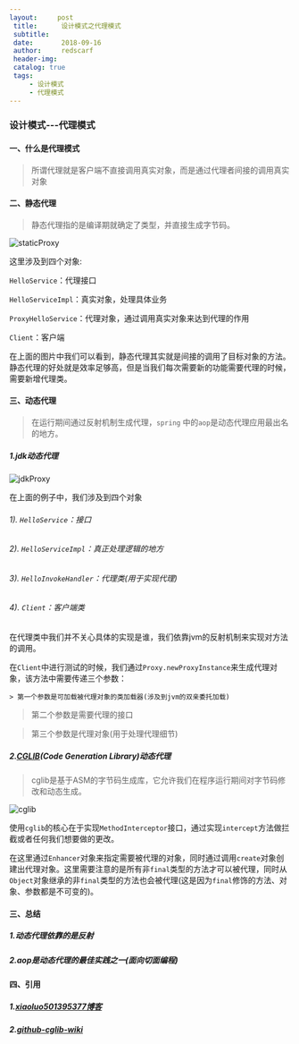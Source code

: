 ```yaml
---
layout:     post
 title:      设计模式之代理模式
 subtitle:   
 date:       2018-09-16
 author:     redscarf                                            
 header-img: 
 catalog: true                                           
 tags:                                                           
     - 设计模式 
     - 代理模式
---
```


### 设计模式---代理模式

#### 一、什么是代理模式

> 所谓代理就是客户端不直接调用真实对象，而是通过代理者间接的调用真实对象

#### 二、静态代理

> 静态代理指的是编译期就确定了类型，并直接生成字节码。

![staticProxy](https://ws1.sinaimg.cn/large/006tNbRwgy1fvcgsyv8ulj31kw0qu10y.jpg)

这里涉及到四个对象:

`HelloService`：代理接口

`HelloServiceImpl`：真实对象，处理具体业务

`ProxyHelloService`：代理对象，通过调用真实对象来达到代理的作用

`Client`：客户端

在上面的图片中我们可以看到，静态代理其实就是间接的调用了目标对象的方法。静态代理的好处就是效率足够高，但是当我们每次需要新的功能需要代理的时候，需要新增代理类。

#### 三、动态代理

> 在运行期间通过反射机制生成代理，`spring` 中的`aop`是动态代理应用最出名的地方。

##### 1.jdk动态代理

![jdkProxy](https://ws1.sinaimg.cn/large/006tNbRwgy1fvcgklqjqbj31kw0qj49a.jpg)

在上面的例子中，我们涉及到四个对象

###### 1). `HelloService`：接口

###### 2). `HelloServiceImpl`：真正处理逻辑的地方

###### 3). `HelloInvokeHandler`：代理类(用于实现代理)

###### 4). `Client`：客户端类

在代理类中我们并不关心具体的实现是谁，我们依靠jvm的反射机制来实现对方法的调用。

在`Client`中进行测试的时候，我们通过`Proxy.newProxyInstance`来生成代理对象，该方法中需要传递三个参数：

	> 第一个参数是可加载被代理对象的类加载器(涉及到jvm的双亲委托加载)

> 第二个参数是需要代理的接口

> 第三个参数是代理对象(用于处理代理细节)

##### 2.[CGLIB](https://github.com/cglib/cglib/wiki)(Code Generation Library)动态代理

> cglib是基于ASM的字节码生成库，它允许我们在程序运行期间对字节码修改和动态生成。

![cglib](https://ws2.sinaimg.cn/large/006tNbRwgy1fvcmfzt5nvj31kw0u14av.jpg)

使用`cglib`的核心在于实现`MethodInterceptor`接口，通过实现`intercept`方法做拦截或者任何我们想要做的更改。

在这里通过`Enhancer`对象来指定需要被代理的对象，同时通过调用`create`对象创建出代理对象。这里需要注意的是所有非`final`类型的方法才可以被代理，同时从`Object`对象继承的非`final`类型的方法也会被代理(这是因为`final`修饰的方法、对象、参数都是不可变的)。

#### 三、总结

##### 1.动态代理依靠的是反射

##### 2.aop是动态代理的最佳实践之一(面向切面编程)

#### 四、引用

##### 1.[xiaoluo501395377博客](http://www.cnblogs.com/xiaoluo501395377/p/3383130.html)

##### 2.[github-cglib-wiki](https://github.com/cglib/cglib/wiki)